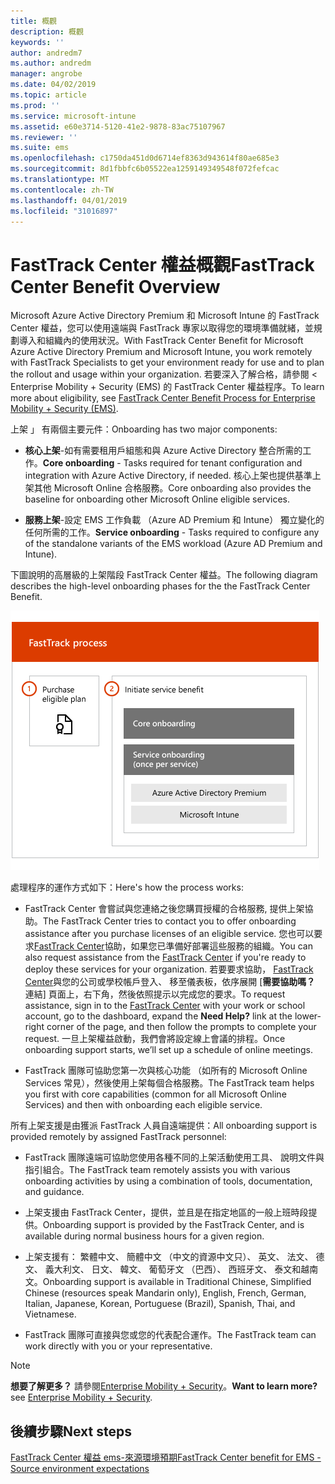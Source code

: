 ```yaml
---
title: 概觀
description: 概觀
keywords: ''
author: andredm7
ms.author: andredm
manager: angrobe
ms.date: 04/02/2019
ms.topic: article
ms.prod: ''
ms.service: microsoft-intune
ms.assetid: e60e3714-5120-41e2-9878-83ac75107967
ms.reviewer: ''
ms.suite: ems
ms.openlocfilehash: c1750da451d0d6714ef8363d943614f80ae685e3
ms.sourcegitcommit: 8d1fbbfc6b05522ea1259149349548f072fefcac
ms.translationtype: MT
ms.contentlocale: zh-TW
ms.lasthandoff: 04/01/2019
ms.locfileid: "31016897"
---
```

# <a name="fasttrack-center-benefit-overview"></a><span data-ttu-id="2a41e-103">FastTrack Center 權益概觀</span><span class="sxs-lookup"><span data-stu-id="2a41e-103">FastTrack Center Benefit Overview</span></span>

<span data-ttu-id="2a41e-104">Microsoft Azure Active Directory Premium 和 Microsoft Intune 的 FastTrack Center 權益，您可以使用遠端與 FastTrack 專家以取得您的環境準備就緒，並規劃導入和組織內的使用狀況。</span><span class="sxs-lookup"><span data-stu-id="2a41e-104">With FastTrack Center Benefit for Microsoft Azure Active Directory Premium and Microsoft Intune, you work remotely with FastTrack Specialists to get your environment ready for use and to plan the rollout and usage within your organization.</span></span> <span data-ttu-id="2a41e-105">若要深入了解合格，請參閱 < <b0>Enterprise Mobility + Security (EMS) 的 FastTrack Center 權益程序</b0>。</span><span class="sxs-lookup"><span data-stu-id="2a41e-105">To learn more about eligibility, see [FastTrack Center Benefit Process for Enterprise Mobility + Security (EMS)](EMS-fasttrack-process.md).</span></span>

<span data-ttu-id="2a41e-106">上架 」 有兩個主要元件：</span><span class="sxs-lookup"><span data-stu-id="2a41e-106">Onboarding has two major components:</span></span>

-   <span data-ttu-id="2a41e-107">**核心上架**-如有需要租用戶組態和與 Azure Active Directory 整合所需的工作。</span><span class="sxs-lookup"><span data-stu-id="2a41e-107">**Core onboarding** - Tasks required for tenant configuration and integration with Azure Active Directory, if needed.</span></span> <span data-ttu-id="2a41e-108">核心上架也提供基準上架其他 Microsoft Online 合格服務。</span><span class="sxs-lookup"><span data-stu-id="2a41e-108">Core onboarding also provides the baseline for onboarding other Microsoft Online eligible services.</span></span>

-   <span data-ttu-id="2a41e-109">**服務上架**-設定 EMS 工作負載 （Azure AD Premium 和 Intune） 獨立變化的任何所需的工作。</span><span class="sxs-lookup"><span data-stu-id="2a41e-109">**Service onboarding** - Tasks required to configure any of the standalone variants of the EMS workload (Azure AD Premium and Intune).</span></span>

<span data-ttu-id="2a41e-110">下圖說明的高層級的上架階段 FastTrack Center 權益。</span><span class="sxs-lookup"><span data-stu-id="2a41e-110">The following diagram describes the high-level onboarding phases for the the FastTrack Center Benefit.</span></span>

![使用 FastTrack Center 權益的高層級的上架階段](./media/ft-onboarding-process.png)

<span data-ttu-id="2a41e-112">處理程序的運作方式如下：</span><span class="sxs-lookup"><span data-stu-id="2a41e-112">Here's how the process works:</span></span>

- <span data-ttu-id="2a41e-113">FastTrack Center 會嘗試與您連絡之後您購買授權的合格服務, 提供上架協助。</span><span class="sxs-lookup"><span data-stu-id="2a41e-113">The FastTrack Center tries to contact you to offer onboarding assistance after you purchase licenses of an eligible service.</span></span> <span data-ttu-id="2a41e-114">您也可以要求[FastTrack Center](https://go.microsoft.com/fwlink/?linkid=780698)協助，如果您已準備好部署這些服務的組織。</span><span class="sxs-lookup"><span data-stu-id="2a41e-114">You can also request assistance from the [FastTrack Center](https://go.microsoft.com/fwlink/?linkid=780698) if you're ready to deploy these services for your organization.</span></span> <span data-ttu-id="2a41e-115">若要要求協助， [FastTrack Center](https://go.microsoft.com/fwlink/?linkid=780698)與您的公司或學校帳戶登入、 移至儀表板，依序展開 [**需要協助嗎？** 連結] 頁面上，右下角，然後依照提示以完成您的要求。</span><span class="sxs-lookup"><span data-stu-id="2a41e-115">To request assistance, sign in to the [FastTrack Center](https://go.microsoft.com/fwlink/?linkid=780698) with your work or school account, go to the dashboard, expand the **Need Help?** link at the lower-right corner of the page, and then follow the prompts to complete your request.</span></span> <span data-ttu-id="2a41e-116">一旦上架權益啟動，我們會將設定線上會議的排程。</span><span class="sxs-lookup"><span data-stu-id="2a41e-116">Once onboarding support starts, we’ll set up a schedule of online meetings.</span></span>

-   <span data-ttu-id="2a41e-117">FastTrack 團隊可協助您第一次與核心功能 （如所有的 Microsoft Online Services 常見），然後使用上架每個合格服務。</span><span class="sxs-lookup"><span data-stu-id="2a41e-117">The FastTrack team helps you first with core capabilities (common for all Microsoft Online Services) and then with onboarding each eligible service.</span></span>

<span data-ttu-id="2a41e-118">所有上架支援是由獲派 FastTrack 人員自遠端提供：</span><span class="sxs-lookup"><span data-stu-id="2a41e-118">All onboarding support is provided remotely by assigned FastTrack personnel:</span></span>

-   <span data-ttu-id="2a41e-119">FastTrack 團隊遠端可協助您使用各種不同的上架活動使用工具、 說明文件與指引組合。</span><span class="sxs-lookup"><span data-stu-id="2a41e-119">The FastTrack team remotely assists you with various onboarding activities by using a combination of tools, documentation, and guidance.</span></span>

-   <span data-ttu-id="2a41e-120">上架支援由 FastTrack Center，提供，並且是在指定地區的一般上班時段提供。</span><span class="sxs-lookup"><span data-stu-id="2a41e-120">Onboarding support is provided by the FastTrack Center, and is available during normal business hours for a given region.</span></span>

-   <span data-ttu-id="2a41e-121">上架支援有： 繁體中文、 簡體中文 （中文的資源中文只）、 英文、 法文、 德文、 義大利文、 日文、 韓文、 葡萄牙文 （巴西）、 西班牙文、 泰文和越南文。</span><span class="sxs-lookup"><span data-stu-id="2a41e-121">Onboarding support is available in Traditional Chinese, Simplified Chinese (resources speak Mandarin only), English, French, German, Italian, Japanese, Korean, Portuguese (Brazil), Spanish, Thai, and Vietnamese.</span></span>

-   <span data-ttu-id="2a41e-122">FastTrack 團隊可直接與您或您的代表配合運作。</span><span class="sxs-lookup"><span data-stu-id="2a41e-122">The FastTrack team can work directly with you or your representative.</span></span>

> [!NOTE]
> <span data-ttu-id="2a41e-123">**想要了解更多？** 請參閱[Enterprise Mobility + Security](https://www.microsoft.com/cloud-platform/enterprise-mobility)。</span><span class="sxs-lookup"><span data-stu-id="2a41e-123">**Want to learn more?** see [Enterprise Mobility + Security](https://www.microsoft.com/cloud-platform/enterprise-mobility).</span></span>

## <a name="next-steps"></a><span data-ttu-id="2a41e-124">後續步驟</span><span class="sxs-lookup"><span data-stu-id="2a41e-124">Next steps</span></span>

[<span data-ttu-id="2a41e-125">FastTrack Center 權益 ems-來源環境預期</span><span class="sxs-lookup"><span data-stu-id="2a41e-125">FastTrack Center benefit for EMS - Source environment expectations</span></span>](EMS-source-environment-expectations.md)
